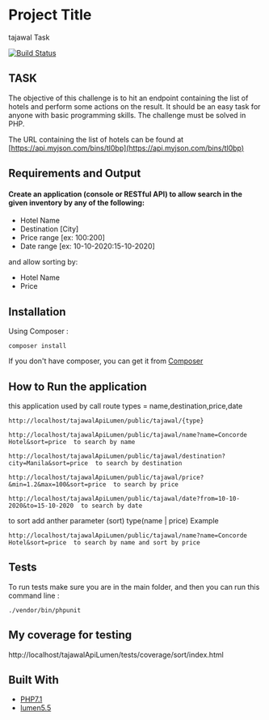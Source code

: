 # Project Title
tajawal Task

[![Build Status](https://travis-ci.org/travis-ci-examples/php.svg?branch=master)](https://travis-ci.org/travis-ci-examples/php)

## TASK
The objective of this challenge is to hit an endpoint containing the list of hotels and perform some actions on the result. It should be an easy task for anyone with basic programming skills. The challenge must be solved in PHP.

The URL containing the list of hotels can be found at [https://api.myjson.com/bins/tl0bp](https://api.myjson.com/bins/tl0bp)

## Requirements and Output

#### Create an application (console or RESTful API) to **allow search** in the given inventory by any of the following:

- Hotel Name
- Destination [City]
- Price range [ex: $100:$200]
- Date range [ex: 10-10-2020:15-10-2020]

and allow sorting by:

- Hotel Name
- Price



## Installation
Using Composer :

```
composer install
```

If you don't have composer, you can get it from [Composer](https://getcomposer.org/)


## How to  Run the application
this application used by call route 
types = name,destination,price,date
```
http://localhost/tajawalApiLumen/public/tajawal/{type}
```

```
http://localhost/tajawalApiLumen/public/tajawal/name?name=Concorde Hotel&sort=price  to search by name
```

```
http://localhost/tajawalApiLumen/public/tajawal/destination?city=Manila&sort=price  to search by destination

```


```
http://localhost/tajawalApiLumen/public/tajawal/price?&min=1.2&max=100&sort=price  to search by price

```


```
http://localhost/tajawalApiLumen/public/tajawal/date?from=10-10-2020&to=15-10-2020  to search by date
```

to sort add anther parameter (sort) type(name | price)
Example

```
http://localhost/tajawalApiLumen/public/tajawal/name?name=Concorde Hotel&sort=price  to search by name and sort by price
```



## Tests
To run tests make sure you are in the main folder, and then you can run this command line :

```
./vendor/bin/phpunit

```

## My coverage for  testing
http://localhost/tajawalApiLumen/tests/coverage/sort/index.html

## Built With

* [PHP7.1](http://php.net)
* [lumen5.5](https://lumen.laravel.com/docs/5.6)


